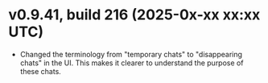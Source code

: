 # v0.9.41, build 216 (2025-0x-xx xx:xx UTC)
- Changed the terminology from "temporary chats" to "disappearing chats" in the UI. This makes it clearer to understand the purpose of these chats.